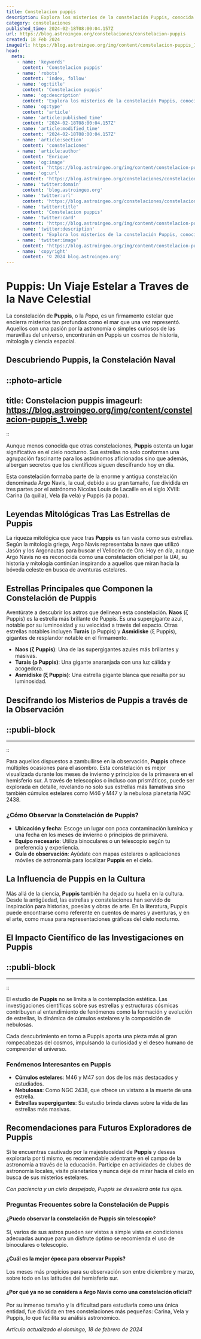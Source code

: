 ```yaml
---
title: Constelacion puppis
description: Explora los misterios de la constelación Puppis, conocida como la popa del Argo Navis, y sumérgete en su rica historia astronómica y estrellas brillantes.
category: constelaciones
published_time: 2024-02-18T08:00:04.157Z
url: https://blog.astroingeo.org/constelaciones/constelacion-puppis
created: 18 Feb 2024
imageUrl: https://blog.astroingeo.org/img/content/constelacion-puppis_1.webp
head:
  meta:
    - name: 'keywords'
      content: 'Constelacion puppis'
    - name: 'robots'
      content: 'index, follow'
    - name: 'og:title'
      content: 'Constelacion puppis'
    - name: 'og:description'
      content: 'Explora los misterios de la constelación Puppis, conocida como la popa del Argo Navis, y sumérgete en su rica historia astronómica y estrellas brillantes.'
    - name: 'og:type'
      content: 'article'
    - name: 'article:published_time'
      content: '2024-02-18T08:00:04.157Z'
    - name: 'article:modified_time'
      content: '2024-02-18T08:00:04.157Z'
    - name: 'article:section'
      content: 'constelaciones'
    - name: 'article:author'
      content: 'Enrique'
    - name: 'og:image'
      content: 'https://blog.astroingeo.org/img/content/constelacion-puppis_1.webp'
    - name: 'og:url'
      content: 'https://blog.astroingeo.org/constelaciones/constelacion-puppis'
    - name: 'twitter:domain'
      content: 'blog.astroingeo.org'
    - name: 'twitter:url'
      content: 'https://blog.astroingeo.org/constelaciones/constelacion-puppis'
    - name: 'twitter:title'
      content: 'Constelacion puppis'
    - name: 'twitter:card'
      content: 'https://blog.astroingeo.org/img/content/constelacion-puppis_1.webp'
    - name: 'twitter:description'
      content: 'Explora los misterios de la constelación Puppis, conocida como la popa del Argo Navis, y sumérgete en su rica historia astronómica y estrellas brillantes.'
    - name: 'twitter:image'
      content: 'https://blog.astroingeo.org/img/content/constelacion-puppis_1.webp'
    - name: 'copyright'
      content: '© 2024 blog.astroingeo.org'
---
```

# Puppis: Un Viaje Estelar a Traves de la Nave Celestial

La constelación de **Puppis**, o la *Popa*, es un firmamento estelar que encierra misterios tan profundos como el mar que una vez representó. Aquellos con una pasión por la astronomía o simples curiosos de las maravillas del universo, encontrarán en Puppis un cosmos de historia, mitología y ciencia espacial.

## Descubriendo Puppis, la Constelación Naval


::photo-article
---
title: Constelacion puppis
imageurl: https://blog.astroingeo.org/img/content/constelacion-puppis_1.webp
---
::



Aunque menos conocida que otras constelaciones, **Puppis** ostenta un lugar significativo en el cielo nocturno. Sus estrellas no solo conforman una agrupación fascinante para los astrónomos aficionados sino que además, albergan secretos que los científicos siguen descifrando hoy en día.

Esta constelación formaba parte de la enorme y antigua constelación denominada Argo Navis, la cual, debido a su gran tamaño, fue dividida en tres partes por el astrónomo Nicolas Louis de Lacaille en el siglo XVIII: Carina (la quilla), Vela (la vela) y Puppis (la popa).

## Leyendas Mitológicas Tras Las Estrellas de Puppis

La riqueza mitológica que yace tras **Puppis** es tan vasta como sus estrellas. Según la mitología griega, Argo Navis representaba la nave que utilizó Jasón y los Argonautas para buscar el Vellocino de Oro. Hoy en día, aunque Argo Navis no es reconocida como una constelación oficial por la UAI, su historia y mitología continúan inspirando a aquellos que miran hacia la bóveda celeste en busca de aventuras estelares.

## Estrellas Principales que Componen la Constelación de Puppis

Aventúrate a descubrir los astros que delinean esta constelación. **Naos** (ζ Puppis) es la estrella más brillante de Puppis. Es una supergigante azul, notable por su luminosidad y su velocidad a través del espacio. Otras estrellas notables incluyen **Turais** (ρ Puppis) y **Asmidiske** (ξ Puppis), gigantes de resplandor notable en el firmamento.

- **Naos (ζ Puppis)**: Una de las supergigantes azules más brillantes y masivas.
- **Turais (ρ Puppis)**: Una gigante anaranjada con una luz cálida y acogedora.
- **Asmidiske (ξ Puppis)**: Una estrella gigante blanca que resalta por su luminosidad.

## Descifrando los Misterios de Puppis a través de la Observación


  ::publi-block
  ---
  ---
  ::
  
  

Para aquellos dispuestos a zambullirse en la observación, **Puppis** ofrece múltiples ocasiones para el asombro. Esta constelación es mejor visualizada durante los meses de invierno y principios de la primavera en el hemisferio sur. A través de telescopios o incluso con prismáticos, puede ser explorada en detalle, revelando no solo sus estrellas más llamativas sino también cúmulos estelares como M46 y M47 y la nebulosa planetaria NGC 2438.

### ¿Cómo Observar la Constelación de Puppis?

- **Ubicación y fecha**: Escoge un lugar con poca contaminación lumínica y una fecha en los meses de invierno o principios de primavera.
- **Equipo necesario**: Utiliza binoculares o un telescopio según tu preferencia y experiencia.
- **Guía de observación**: Ayúdate con mapas estelares o aplicaciones móviles de astronomía para localizar **Puppis** en el cielo.

## La Influencia de Puppis en la Cultura

Más allá de la ciencia, **Puppis** también ha dejado su huella en la cultura. Desde la antigüedad, las estrellas y constelaciones han servido de inspiración para historias, poesías y obras de arte. En la literatura, Puppis puede encontrarse como referente en cuentos de mares y aventuras, y en el arte, como musa para representaciones gráficas del cielo nocturno.

## El Impacto Científico de las Investigaciones en Puppis


  ::publi-block
  ---
  ---
  ::
  
  

El estudio de **Puppis** no se limita a la contemplación estética. Las investigaciones científicas sobre sus estrellas y estructuras cósmicas contribuyen al entendimiento de fenómenos como la formación y evolución de estrellas, la dinámica de cúmulos estelares y la composición de nebulosas.

Cada descubrimiento en torno a Puppis aporta una pieza más al gran rompecabezas del cosmos, impulsando la curiosidad y el deseo humano de comprender el universo.

### Fenómenos Interesantes en Puppis

- **Cúmulos estelares**: M46 y M47 son dos de los más destacados y estudiados.
- **Nebulosas**: Como NGC 2438, que ofrece un vistazo a la muerte de una estrella.
- **Estrellas supergigantes**: Su estudio brinda claves sobre la vida de las estrellas más masivas.

## Recomendaciones para Futuros Exploradores de Puppis

Si te encuentras cautivado por la majestuosidad de **Puppis** y deseas explorarla por ti mismo, es recomendable adentrarte en el campo de la astronomía a través de la educación. Participe en actividades de clubes de astronomía locales, visite planetarios y nunca deje de mirar hacia el cielo en busca de sus misterios estelares.

*Con paciencia y un cielo despejado, Puppis se desvelará ante tus ojos.*

### Preguntas Frecuentes sobre la Constelación de Puppis

#### ¿Puedo observar la constelación de Puppis sin telescopio?
Sí, varios de sus astros pueden ser vistos a simple vista en condiciones adecuadas aunque para un disfrute óptimo se recomienda el uso de binoculares o telescopio.

#### ¿Cuál es la mejor época para observar Puppis?
Los meses más propicios para su observación son entre diciembre y marzo, sobre todo en las latitudes del hemisferio sur.

#### ¿Por qué ya no se considera a Argo Navis como una constelación oficial?
Por su inmenso tamaño y la dificultad para estudiarla como una única entidad, fue dividida en tres constelaciones más pequeñas: Carina, Vela y Puppis, lo que facilita su análisis astronómico.

_Artículo actualizado el domingo, 18 de febrero de 2024_